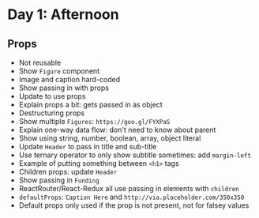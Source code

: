 # Day 1: Afternoon

## Props
- Not reusable
- Show `Figure` component
- Image and caption hard-coded
- Show passing in with props
- Update to use props
- Explain props a bit: gets passed in as object
- Destructuring props
- Show multiple `Figures`: `https://goo.gl/FYXPaS`
- Explain one-way data flow: don't need to know about parent
- Show using string, number, boolean, array, object literal
- Update `Header` to pass in title and sub-title
- Use ternary operator to only show subtitle sometimes: add `margin-left`
- Example of putting something between `<h1>` tags
- Children props: update `Header`
- Show passing in `Funding`
- ReactRouter/React-Redux all use passing in elements with `children`
- `defaultProps`: `Caption Here` and `http://via.placeholder.com/350x350`
- Default props only used if the prop is not present, not for falsey values
